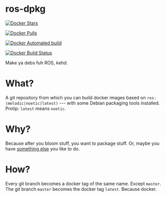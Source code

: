 ros-dpkg
==========

[![Docker Stars](https://img.shields.io/docker/stars/rubicks/ros-dpkg.svg)][hub]

[![Docker Pulls](https://img.shields.io/docker/pulls/rubicks/ros-dpkg.svg)][hub]

[![Docker Automated build](https://img.shields.io/docker/automated/rubicks/ros-dpkg.svg)][hub]

[![Docker Build Status](https://img.shields.io/docker/build/rubicks/ros-dpkg.svg)][hub]

Make ya debs fuh ROS, kehd.

# What?

A git repository from which you can build docker images based on
`ros:(melodic|noetic|latest)` --- with some Debian packaging tools
installed. Protip: `latest` means `noetic`.

# Why?

Because after you bloom stuff, you want to package stuff. Or, maybe you have
[something else][bundling] you like to do.

# How?

Every git branch becomes a docker tag of the same name. Except `master`. The
git branch `master` becomes the docker tag `latest`. Because docker.

[hub]:https://hub.docker.com/r/rubicks/ros-dpkg
[bundling]:https://www.ros.org/news/2017/09/mike-purvis-clearpath-robotics-robust-deployment-with-ros-bundles.html
